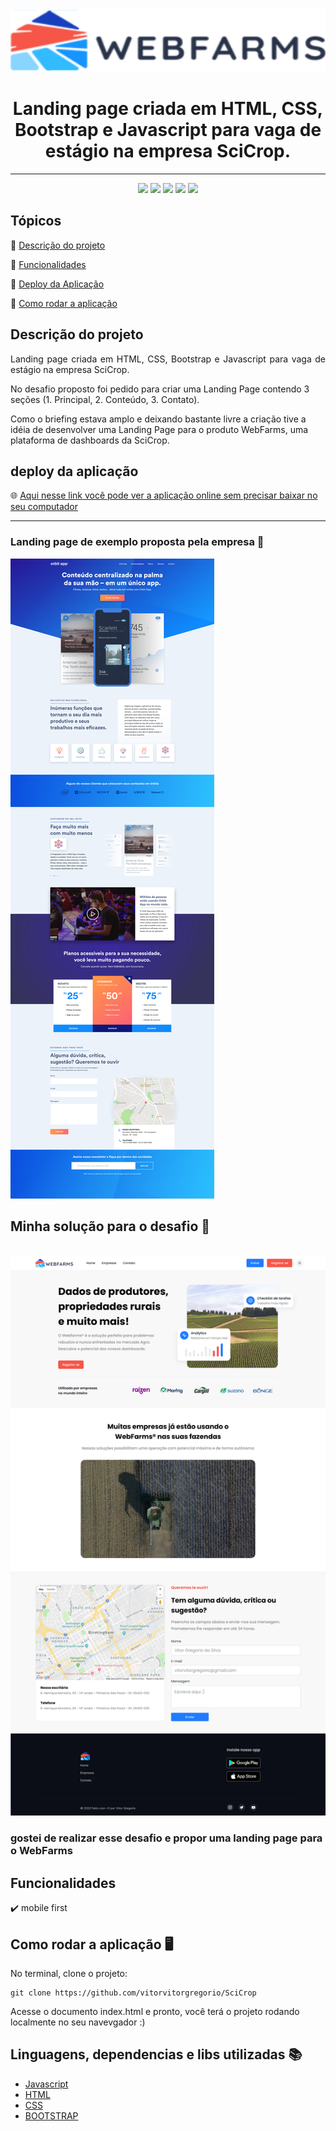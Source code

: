 
<img src="./img/logo.svg" width="100%" height="100px">
<h1 align="center"> Landing page criada em HTML, CSS, Bootstrap e Javascript para vaga de estágio na empresa SciCrop.</h1>
<hr>

<p align="center">
    <img src="https://img.shields.io/badge/JavaScript-323330?style=for-the-badge&logo=javascript&logoColor=F7DF1E"/>
    <img src="https://img.shields.io/badge/HTML5-E34F26?style=for-the-badge&logo=html5&logoColor=white"/>
    <img src="https://img.shields.io/badge/CSS3-1572B6?style=for-the-badge&logo=css3&logoColor=white"/>
    <img src="https://img.shields.io/badge/Bootstrap-563D7C?style=for-the-badge&logo=bootstrap&logoColor=white">
    <img src="http://img.shields.io/static/v1?label=STATUS&message=CONCLUIDO&color=GREEN&style=for-the-badge"/>
</p>

<h2>Tópicos </h2> 

:small_blue_diamond: [Descrição do projeto](#descrição-do-projeto)

:small_blue_diamond: [Funcionalidades](#funcionalidades)

:small_blue_diamond: [Deploy da Aplicação](#deploy-da-aplicação)


:small_blue_diamond: [Como rodar a aplicação](#como-rodar-a-aplicação-desktop_computer)

## Descrição do projeto 

<p align="justify">
  Landing page criada em HTML, CSS, Bootstrap e Javascript para vaga de estágio na empresa SciCrop.

No desafio proposto foi pedido para criar uma Landing Page contendo 3 seções (1. Principal, 2. Conteúdo, 3. Contato). 

Como o briefing estava amplo e deixando bastante livre a criação tive a idéia de desenvolver uma Landing Page para o produto WebFarms, uma plataforma de dashboards da SciCrop.
</p>

## deploy da aplicação

🌐 <a href="https://vitorvitorgregorio.github.io/SciCrop/" target="_blank"> Aqui nesse link você pode ver a aplicação online sem precisar baixar no seu computador </a> </br> <hr>
    <h3> Landing page de exemplo proposta pela empresa 🔽 </h3>
    <img src="img/exemplo.png" alt="">
    <h2> Minha solução para o desafio 🔽 </h2>
     </br>
    <img src="img/landing.png" alt="" margin-top="10px">
    <h3> gostei de realizar esse desafio e propor uma landing page para o WebFarms </h3>
  </div>

## Funcionalidades

:heavy_check_mark: mobile first

## Como rodar a aplicação :desktop_computer:

No terminal, clone o projeto: 

```
git clone https://github.com/vitorvitorgregorio/SciCrop
```
 
Acesse o documento index.html e pronto, você terá o projeto rodando localmente no seu navevgador :)

## Linguagens, dependencias e libs utilizadas :books:

- [Javascript](https://developer.mozilla.org/pt-BR/docs/Web/JavaScript)
- [HTML](https://developer.mozilla.org/pt-BR/docs/Web/HTML)
- [CSS](https://developer.mozilla.org/pt-BR/docs/Web/CSS)
- [BOOTSTRAP](https://getbootstrap.com)
